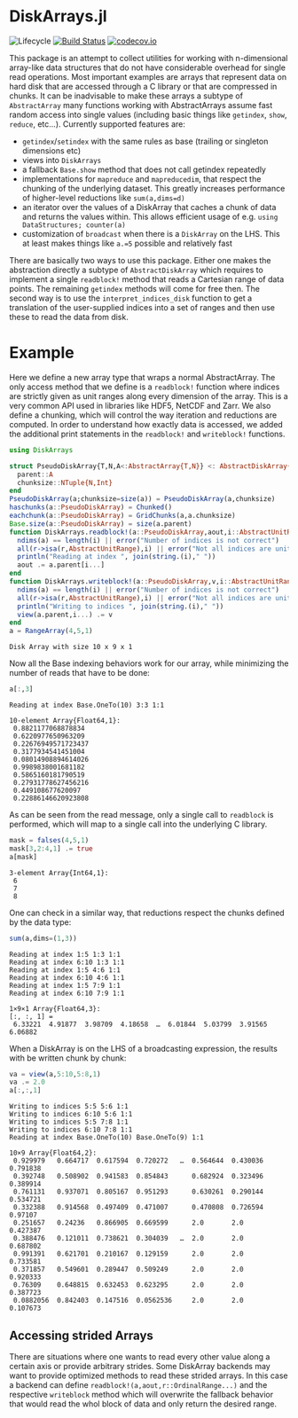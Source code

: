 # DiskArrays.jl

![Lifecycle](https://img.shields.io/badge/lifecycle-maturing-blue.svg)<!--
![Lifecycle](https://img.shields.io/badge/lifecycle-stable-green.svg)
![Lifecycle](https://img.shields.io/badge/lifecycle-retired-orange.svg)
![Lifecycle](https://img.shields.io/badge/lifecycle-archived-red.svg)
![Lifecycle](https://img.shields.io/badge/lifecycle-dormant-blue.svg) -->
[![Build Status](https://travis-ci.com/meggart/DiskArrays.jl.svg?branch=master)](https://travis-ci.com/meggart/DiskArrays.jl)
[![codecov.io](http://codecov.io/github/meggart/DiskArrays.jl/coverage.svg?branch=master)](http://codecov.io/github/meggart/DiskArrays.jl?branch=master)

This package is an attempt to collect utilities for working with n-dimensional array-like data
structures that do not have considerable overhead for single read operations. Most important
examples are arrays that represent data on hard disk that are accessed through a C
library or that are compressed in chunks. It can be inadvisable to make these arrays a subtype
of `AbstractArray` many functions working with AbstractArrays assume fast random access into single
values (including basic things like `getindex`, `show`, `reduce`, etc...). Currently supported features are:

  - `getindex`/`setindex` with the same rules as base (trailing or singleton dimensions etc)
  - views into `DiskArrays`
  - a fallback `Base.show` method that does not call getindex repeatedly
  - implementations for `mapreduce` and `mapreducedim`, that respect the chunking of the underlying
  dataset. This greatly increases performance of higher-level reductions like `sum(a,dims=d)`
  - an iterator over the values of a DiskArray that caches a chunk of data and returns the values
  within. This allows efficient usage of e.g. `using DataStructures; counter(a)`
  - customization of `broadcast` when there is a `DiskArray` on the LHS. This at least makes things
  like `a.=5` possible and relatively fast

There are basically two ways to use this package.
Either one makes the abstraction directly a subtype of `AbstractDiskArray` which requires
to implement a single `readblock!` method that reads a Cartesian range of data points.
The remaining `getindex` methods will come for free then. The second way is to use
the `interpret_indices_disk` function to get a translation of the user-supplied indices
into a set of ranges and then use these to read the data from disk.

# Example

Here we define a new array type that wraps a normal AbstractArray.
The only access method that we define is a
`readblock!` function where indices are strictly given as unit ranges along
every dimension of the array. This is a very common API used in libraries
like HDF5, NetCDF and Zarr. We also define a chunking, which will control
the way iteration and reductions are computed. In order to understand how exactly
data is accessed, we added the additional print statements in the `readblock!`
and `writeblock!` functions.


````julia
using DiskArrays

struct PseudoDiskArray{T,N,A<:AbstractArray{T,N}} <: AbstractDiskArray{T,N}
  parent::A
  chunksize::NTuple{N,Int}
end
PseudoDiskArray(a;chunksize=size(a)) = PseudoDiskArray(a,chunksize)
haschunks(a::PseudoDiskArray) = Chunked()
eachchunk(a::PseudoDiskArray) = GridChunks(a,a.chunksize)
Base.size(a::PseudoDiskArray) = size(a.parent)
function DiskArrays.readblock!(a::PseudoDiskArray,aout,i::AbstractUnitRange...)
  ndims(a) == length(i) || error("Number of indices is not correct")
  all(r->isa(r,AbstractUnitRange),i) || error("Not all indices are unit ranges")
  println("Reading at index ", join(string.(i)," "))
  aout .= a.parent[i...]
end
function DiskArrays.writeblock!(a::PseudoDiskArray,v,i::AbstractUnitRange...)
  ndims(a) == length(i) || error("Number of indices is not correct")
  all(r->isa(r,AbstractUnitRange),i) || error("Not all indices are unit ranges")
  println("Writing to indices ", join(string.(i)," "))
  view(a.parent,i...) .= v
end
a = RangeArray(4,5,1)
````
````
Disk Array with size 10 x 9 x 1
````

Now all the Base indexing behaviors work for our array, while minimizing the
number of reads that have to be done:

````julia
a[:,3]
````
````
Reading at index Base.OneTo(10) 3:3 1:1

10-element Array{Float64,1}:
 0.8821177068878834
 0.6220977650963209
 0.22676949571723437
 0.3177934541451004
 0.08014908894614026
 0.9989838001681182
 0.5865160181790519
 0.27931778627456216
 0.449108677620097  
 0.22886146620923808
````

As can be seen from the read message, only a single call to `readblock` is performed,
which will map to a single call into the underlying C library.

````julia
mask = falses(4,5,1)
mask[3,2:4,1] .= true
a[mask]
````
````
3-element Array{Int64,1}:
 6
 7
 8
````

One can check in a similar way, that reductions respect the chunks defined by the data type:

````julia
sum(a,dims=(1,3))
````
````
Reading at index 1:5 1:3 1:1
Reading at index 6:10 1:3 1:1
Reading at index 1:5 4:6 1:1
Reading at index 6:10 4:6 1:1
Reading at index 1:5 7:9 1:1
Reading at index 6:10 7:9 1:1

1×9×1 Array{Float64,3}:
[:, :, 1] =
 6.33221  4.91877  3.98709  4.18658  …  6.01844  5.03799  3.91565  6.06882
 ````

When a DiskArray is on the LHS of a broadcasting expression, the results with be
written chunk by chunk:

````julia
va = view(a,5:10,5:8,1)
va .= 2.0
a[:,:,1]
````
````
Writing to indices 5:5 5:6 1:1
Writing to indices 6:10 5:6 1:1
Writing to indices 5:5 7:8 1:1
Writing to indices 6:10 7:8 1:1
Reading at index Base.OneTo(10) Base.OneTo(9) 1:1

10×9 Array{Float64,2}:
 0.929979   0.664717  0.617594  0.720272   …  0.564644  0.430036  0.791838
 0.392748   0.508902  0.941583  0.854843      0.682924  0.323496  0.389914
 0.761131   0.937071  0.805167  0.951293      0.630261  0.290144  0.534721
 0.332388   0.914568  0.497409  0.471007      0.470808  0.726594  0.97107
 0.251657   0.24236   0.866905  0.669599      2.0       2.0       0.427387
 0.388476   0.121011  0.738621  0.304039   …  2.0       2.0       0.687802
 0.991391   0.621701  0.210167  0.129159      2.0       2.0       0.733581
 0.371857   0.549601  0.289447  0.509249      2.0       2.0       0.920333
 0.76309    0.648815  0.632453  0.623295      2.0       2.0       0.387723
 0.0882056  0.842403  0.147516  0.0562536     2.0       2.0       0.107673
````

## Accessing strided Arrays

There are situations where one wants to read every other value along a certain axis or provide arbitrary strides. Some DiskArray backends may want to provide optimized methods to read these strided arrays. 
In this case a backend can define `readblock!(a,aout,r::OrdinalRange...)` and the respective `writeblock`
method which will overwrite the fallback behavior that would read the whol block of data and only return
the desired range.
